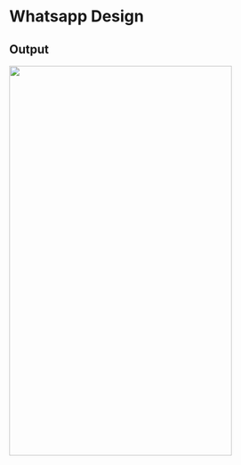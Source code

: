 # Whatsapp Design

## Output
<img src="https://user-images.githubusercontent.com/86372452/231548603-b76e941e-86ab-4422-999a-dbe353e1a803.png" width=400 height=700 />

